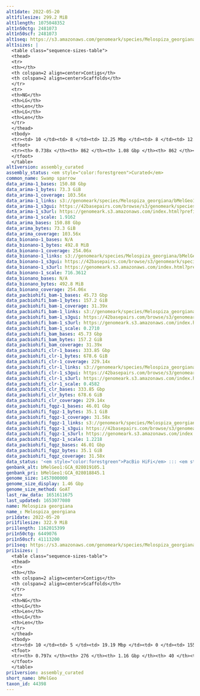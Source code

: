 ```yaml
---
alt1date: 2022-05-20
alt1filesize: 299.2 MiB
alt1length: 1075048352
alt1n50ctg: 2481073
alt1n50scf: 2481073
alt1seq: https://s3.amazonaws.com/genomeark/species/Melospiza_georgiana/bMelGeo1/assembly_curated/bMelGeo1.alt.cur.20220520.fasta.gz
alt1sizes: |
  <table class="sequence-sizes-table">
  <thead>
  <tr>
  <th></th>
  <th colspan=2 align=center>Contigs</th>
  <th colspan=2 align=center>Scaffolds</th>
  </tr>
  <tr>
  <th>NG</th>
  <th>LG</th>
  <th>Len</th>
  <th>LG</th>
  <th>Len</th>
  </tr>
  </thead>
  <tbody>
  <tr><td> 10 </td><td> 8 </td><td> 12.25 Mbp </td><td> 8 </td><td> 12.25 Mbp </td></tr>  <tr><td> 20 </td><td> 22 </td><td> 8.59 Mbp </td><td> 22 </td><td> 8.59 Mbp </td></tr>  <tr><td> 30 </td><td> 43 </td><td> 5.44 Mbp </td><td> 43 </td><td> 5.44 Mbp </td></tr>  <tr><td> 40 </td><td> 76 </td><td> 3.65 Mbp </td><td> 76 </td><td> 3.65 Mbp </td></tr>  <tr style="background-color:#cccccc;"><td> 50 </td><td> 123 </td><td> 2.48 Mbp </td><td> 123 </td><td> 2.48 Mbp </td></tr>  <tr><td> 60 </td><td> 196 </td><td> 1.53 Mbp </td><td> 196 </td><td> 1.53 Mbp </td></tr>  <tr><td> 70 </td><td> 369 </td><td> 410.90 Kbp </td><td> 369 </td><td> 410.90 Kbp </td></tr>  <tr><td> 80 </td><td> 0 </td><td>  </td><td> 0 </td><td>  </td></tr>  <tr><td> 90 </td><td> 0 </td><td>  </td><td> 0 </td><td>  </td></tr>  <tr><td> 100 </td><td> 0 </td><td>  </td><td> 0 </td><td>  </td></tr>  </tbody>
  <tfoot>
  <tr><th> 0.738x </th><th> 862 </th><th> 1.08 Gbp </th><th> 862 </th><th> 1.08 Gbp </th></tr>
  </tfoot>
  </table>
alt1version: assembly_curated
assembly_status: <em style="color:forestgreen">Curated</em>
common_name: Swamp sparrow
data_arima-1_bases: 150.88 Gbp
data_arima-1_bytes: 73.3 GiB
data_arima-1_coverage: 103.56x
data_arima-1_links: s3://genomeark/species/Melospiza_georgiana/bMelGeo1/genomic_data/arima/<br>
data_arima-1_s3gui: https://42basepairs.com/browse/s3/genomeark/species/Melospiza_georgiana/bMelGeo1/genomic_data/arima/
data_arima-1_s3url: https://genomeark.s3.amazonaws.com/index.html?prefix=species/Melospiza_georgiana/bMelGeo1/genomic_data/arima/
data_arima-1_scale: 1.9162
data_arima_bases: 150.88 Gbp
data_arima_bytes: 73.3 GiB
data_arima_coverage: 103.56x
data_bionano-1_bases: N/A
data_bionano-1_bytes: 492.8 MiB
data_bionano-1_coverage: 254.06x
data_bionano-1_links: s3://genomeark/species/Melospiza_georgiana/bMelGeo1/genomic_data/bionano/<br>
data_bionano-1_s3gui: https://42basepairs.com/browse/s3/genomeark/species/Melospiza_georgiana/bMelGeo1/genomic_data/bionano/
data_bionano-1_s3url: https://genomeark.s3.amazonaws.com/index.html?prefix=species/Melospiza_georgiana/bMelGeo1/genomic_data/bionano/
data_bionano-1_scale: 716.3612
data_bionano_bases: N/A
data_bionano_bytes: 492.8 MiB
data_bionano_coverage: 254.06x
data_pacbiohifi_bam-1_bases: 45.73 Gbp
data_pacbiohifi_bam-1_bytes: 157.2 GiB
data_pacbiohifi_bam-1_coverage: 31.39x
data_pacbiohifi_bam-1_links: s3://genomeark/species/Melospiza_georgiana/bMelGeo1/genomic_data/pacbio_hifi/<br>
data_pacbiohifi_bam-1_s3gui: https://42basepairs.com/browse/s3/genomeark/species/Melospiza_georgiana/bMelGeo1/genomic_data/pacbio_hifi/
data_pacbiohifi_bam-1_s3url: https://genomeark.s3.amazonaws.com/index.html?prefix=species/Melospiza_georgiana/bMelGeo1/genomic_data/pacbio_hifi/
data_pacbiohifi_bam-1_scale: 0.2710
data_pacbiohifi_bam_bases: 45.73 Gbp
data_pacbiohifi_bam_bytes: 157.2 GiB
data_pacbiohifi_bam_coverage: 31.39x
data_pacbiohifi_clr-1_bases: 333.85 Gbp
data_pacbiohifi_clr-1_bytes: 678.6 GiB
data_pacbiohifi_clr-1_coverage: 229.14x
data_pacbiohifi_clr-1_links: s3://genomeark/species/Melospiza_georgiana/bMelGeo1/genomic_data/pacbio_hifi/<br>
data_pacbiohifi_clr-1_s3gui: https://42basepairs.com/browse/s3/genomeark/species/Melospiza_georgiana/bMelGeo1/genomic_data/pacbio_hifi/
data_pacbiohifi_clr-1_s3url: https://genomeark.s3.amazonaws.com/index.html?prefix=species/Melospiza_georgiana/bMelGeo1/genomic_data/pacbio_hifi/
data_pacbiohifi_clr-1_scale: 0.4582
data_pacbiohifi_clr_bases: 333.85 Gbp
data_pacbiohifi_clr_bytes: 678.6 GiB
data_pacbiohifi_clr_coverage: 229.14x
data_pacbiohifi_fqgz-1_bases: 46.01 Gbp
data_pacbiohifi_fqgz-1_bytes: 35.1 GiB
data_pacbiohifi_fqgz-1_coverage: 31.58x
data_pacbiohifi_fqgz-1_links: s3://genomeark/species/Melospiza_georgiana/bMelGeo1/genomic_data/pacbio_hifi/<br>
data_pacbiohifi_fqgz-1_s3gui: https://42basepairs.com/browse/s3/genomeark/species/Melospiza_georgiana/bMelGeo1/genomic_data/pacbio_hifi/
data_pacbiohifi_fqgz-1_s3url: https://genomeark.s3.amazonaws.com/index.html?prefix=species/Melospiza_georgiana/bMelGeo1/genomic_data/pacbio_hifi/
data_pacbiohifi_fqgz-1_scale: 1.2218
data_pacbiohifi_fqgz_bases: 46.01 Gbp
data_pacbiohifi_fqgz_bytes: 35.1 GiB
data_pacbiohifi_fqgz_coverage: 31.58x
data_status: '<em style="color:forestgreen">PacBio HiFi</em> ::: <em style="color:forestgreen">Arima</em>'
genbank_alt: bMelGeo1:GCA_028019105.1
genbank_pri: bMelGeo1:GCA_028018845.1
genome_size: 1457000000
genome_size_display: 1.46 Gbp
genome_size_method: GoAT
last_raw_data: 1651611675
last_updated: 1653077080
name: Melospiza georgiana
name_: Melospiza_georgiana
pri1date: 2022-05-20
pri1filesize: 322.9 MiB
pri1length: 1162015399
pri1n50ctg: 6449076
pri1n50scf: 41113200
pri1seq: https://s3.amazonaws.com/genomeark/species/Melospiza_georgiana/bMelGeo1/assembly_curated/bMelGeo1.pri.cur.20220520.fasta.gz
pri1sizes: |
  <table class="sequence-sizes-table">
  <thead>
  <tr>
  <th></th>
  <th colspan=2 align=center>Contigs</th>
  <th colspan=2 align=center>Scaffolds</th>
  </tr>
  <tr>
  <th>NG</th>
  <th>LG</th>
  <th>Len</th>
  <th>LG</th>
  <th>Len</th>
  </tr>
  </thead>
  <tbody>
  <tr><td> 10 </td><td> 5 </td><td> 19.19 Mbp </td><td> 0 </td><td> 155.04 Mbp </td></tr>  <tr><td> 20 </td><td> 13 </td><td> 16.84 Mbp </td><td> 2 </td><td> 116.06 Mbp </td></tr>  <tr><td> 30 </td><td> 23 </td><td> 13.36 Mbp </td><td> 3 </td><td> 83.43 Mbp </td></tr>  <tr><td> 40 </td><td> 36 </td><td> 10.37 Mbp </td><td> 5 </td><td> 74.25 Mbp </td></tr>  <tr style="background-color:#cccccc;"><td> 50 </td><td> 54 </td><td style="background-color:#88ff88;"> 6.45 Mbp </td><td> 7 </td><td style="background-color:#88ff88;"> 41.11 Mbp </td></tr>  <tr><td> 60 </td><td> 84 </td><td> 3.85 Mbp </td><td> 12 </td><td> 23.94 Mbp </td></tr>  <tr><td> 70 </td><td> 131 </td><td> 2.35 Mbp </td><td> 20 </td><td> 13.65 Mbp </td></tr>  <tr><td> 80 </td><td> 0 </td><td>  </td><td> 0 </td><td>  </td></tr>  <tr><td> 90 </td><td> 0 </td><td>  </td><td> 0 </td><td>  </td></tr>  <tr><td> 100 </td><td> 0 </td><td>  </td><td> 0 </td><td>  </td></tr>  </tbody>
  <tfoot>
  <tr><th> 0.797x </th><th> 276 </th><th> 1.16 Gbp </th><th> 40 </th><th> 1.16 Gbp </th></tr>
  </tfoot>
  </table>
pri1version: assembly_curated
short_name: bMelGeo
taxon_id: 44398
---
```

